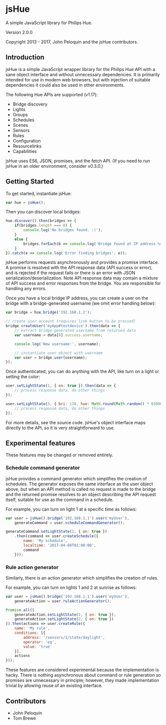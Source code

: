 # jsHue

A simple JavaScript library for Philips Hue.

Version 2.0.0

Copyright 2013 - 2017, John Peloquin and the jsHue contributors.

## Introduction

jsHue is a simple JavaScript wrapper library for the Philips Hue API with a sane
object interface and without unnecessary dependencies. It is primarily intended
for use in modern web browsers, but with injection of suitable dependencies it
could also be used in other environments.

The following Hue APIs are supported (v1.17):
- Bridge discovery
- Lights
- Groups
- Schedules
- Scenes
- Sensors
- Rules
- Configuration
- Resourcelinks
- Capabilities

jsHue uses ES6, JSON, promises, and the fetch API. (If you need to run jsHue in
an older environment, consider v0.3.0.)

## Getting Started

To get started, instantiate jsHue:

```js
var hue = jsHue();
```

Then you can discover local bridges:

```js
hue.discover().then(bridges => {
    if(bridges.length === 0) {
        console.log('No bridges found. :(');
    }
    else {
        bridges.forEach(b => console.log('Bridge found at IP address %s.', b.internalipaddress));
    }
}).catch(e => console.log('Error finding bridges', e));
```

jsHue performs requests asynchronously and provides a promise interface. A promise
is resolved with the API response data (API success or error), and is rejected if
the request fails or there is an error with JSON serialization/deserialization.
Note API response data may contain a mixture of API success and error responses
from the bridge. You are responsible for handling any errors.

Once you have a local bridge IP address, you can create a user on the bridge with
a bridge-generated username (we omit error handling below):

```js
var bridge = hue.bridge('192.168.1.2');

// create user account (requires link button to be pressed)
bridge.createUser('myApp#testdevice').then(data => {
    // extract bridge-generated username from returned data
    var username = data[0].success.username;

    console.log('New username:', username);

    // instantiate user object with username
    var user = bridge.user(username);
});
```

Once authenticated, you can do anything with the API, like turn on a light or setting the color:

```js
user.setLightState(1, { on: true }).then(data => {
    // process response data, do other things
});

user.setLightState(3, { bri: 128, hue: Math.round(Math.random() * 65000) }).then(data => {
    // process response data, do other things
});
```

For more details, see the source code. jsHue's object interface maps directly to
the API, so it is very straightforward to use.

## Experimental features
These features may be changed or removed entirely.

### Schedule command generator
jsHue provides a command generator which simplifies the creation of schedules.
The generator exposes the same interface as the user object above, but when an
API method is called no request is made to the bridge and the returned promise
resolves to an object describing the API request itself, suitable for use as
the command in a schedule.

For example, you can turn on light 1 at a specific time as follows:

```js
var user = jsHue().bridge('192.168.1.1').user('myUser'),
    generateCommand = user.scheduleCommandGenerator();

generateCommand.setLightState(1, { on: true })
    .then(command => user.createSchedule({
        name: 'My schedule',
        localtime: '2017-04-08T01:00:00',
        command
    }));
```

### Rule action generator
Similarly, there is an action generator which simplifies the creation of rules.

For example, you can turn on lights 1 and 2 at sunrise as follows:

```js
var user = jsHue().bridge('192.168.1.1').user('myUser'),
    generateAction = user.ruleActionGenerator();

Promise.all([
    generateAction.setLightState(1, { on: true }),
    generateAction.setLightState(2, { on: true })
]).then(actions => user.createRule({
    name: 'My rule',
    conditions: [{
        address: '/sensors/1/state/daylight',
        operator: 'eq',
        value: 'true'
    }],
    actions
}));
```

These features are considered experimental because the implementation is hacky.
There is nothing asynchronous about command or rule generation so promises are
unnecessary in principle; however, they made implementation trivial by allowing
reuse of an existing interface.

## Contributors

- John Peloquin
- Tom Brewe
